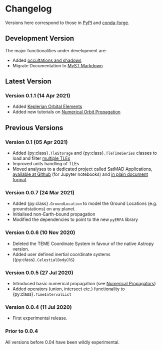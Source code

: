 # Changelog

Versions here correspond to those in [PyPI](https://pypi.org/project/satmad/) and [conda-forge](https://anaconda.org/conda-forge/satmad).


## Development Version

The major functionalities under development are:

- Added [occultations and shadows](utils/occultations.md)
- Migrate Documentation to [MyST Markdown](https://myst-parser.readthedocs.io)

## Latest Version

### Version 0.1.1 (14 Apr 2021)

- Added [Keplerian Orbital Elements](propagation/classical_orb_elems.md)
- Added new tutorials on [Numerical Orbit Propagation](tutorials/numerical_prop_1.ipynb)

## Previous Versions

### Version 0.1 (05 Apr 2021)

- Added {py:class}`.TleStorage` and {py:class}`.TleTimeSeries` classes to load and filter [multiple TLEs](propagation/tle_storage.md)
- Improved units handling of TLEs
- Moved analyses to a dedicated project called SatMAD Applications, [available at Github](https://github.com/egemenimre/satmad_applications) (for Jupyter notebooks) and [in plain document format](https://satmad-applications.readthedocs.io/).


### Version 0.0.7 (24 Mar 2021)

- Added {py:class}`.GroundLocation` to model the Ground Locations (e.g. groundstations) on any planet.
- Initialised non-Earth-bound propagation
- Modified the dependencies to point to the new `pyERFA` library

###  Version 0.0.6 (10 Nov 2020)

- Deleted the TEME Coordinate System in favour of the native Astropy version.
- Added user defined inertial coordinate systems ({py:class}`.CelestialBodyCRS`)

### Version 0.0.5 (27 Jul 2020)

- Introduced basic numerical propagation (see [Numerical Propagators](propagation/numerical_propagation.md))
- Added operators (union, intersect etc.) functionality to {py:class}`.TimeIntervalList`

### Version 0.0.4 (11 Jul 2020)

- First experimental release.

### Prior to 0.0.4

All versions before 0.04 have been wildly experimental.
